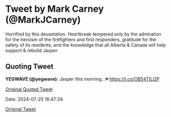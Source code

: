 # Tweet by Mark Carney (@MarkJCarney)

Horrified by this devastation.  Heartbreak tempered only by the admiration for the heroism of the firefighters and first responders, gratitude for the safety of its residents, and the knowledge that all Alberta &amp; Canada will help support &amp; rebuild Jasper

## Quoting Tweet

**YEGWAVE (@yegwave):** Jasper this morning…💔 https://t.co/OB54TILl2P

[Original Quoted Tweet](https://x.com/yegwave/status/1816502157031391547)

Date: 2024-07-25 16:47:34

[Original Tweet](https://x.com/MarkJCarney/status/1816515649902096690)
